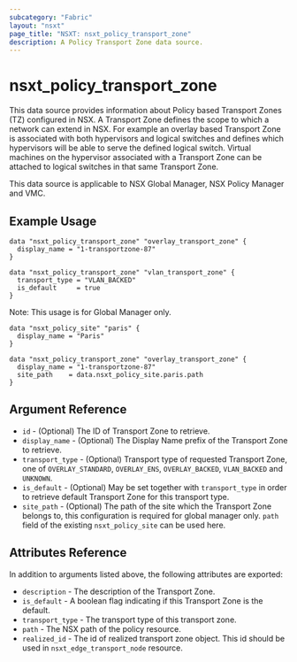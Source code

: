 ```yaml
---
subcategory: "Fabric"
layout: "nsxt"
page_title: "NSXT: nsxt_policy_transport_zone"
description: A Policy Transport Zone data source.
---
```


# nsxt_policy_transport_zone

This data source provides information about Policy based Transport Zones (TZ) configured in NSX. A Transport Zone defines the scope to which a network can extend in NSX. For example an overlay based Transport Zone is associated with both hypervisors and logical switches and defines which hypervisors will be able to serve the defined logical switch. Virtual machines on the hypervisor associated with a Transport Zone can be attached to logical switches in that same Transport Zone.

This data source is applicable to NSX Global Manager, NSX Policy Manager and VMC.

## Example Usage

```hcl
data "nsxt_policy_transport_zone" "overlay_transport_zone" {
  display_name = "1-transportzone-87"
}
```

```hcl
data "nsxt_policy_transport_zone" "vlan_transport_zone" {
  transport_type = "VLAN_BACKED"
  is_default     = true
}
```

Note: This usage is for Global Manager only.
```hcl
data "nsxt_policy_site" "paris" {
  display_name = "Paris"
}

data "nsxt_policy_transport_zone" "overlay_transport_zone" {
  display_name = "1-transportzone-87"
  site_path    = data.nsxt_policy_site.paris.path
}
```

## Argument Reference

* `id` - (Optional) The ID of Transport Zone to retrieve.
* `display_name` - (Optional) The Display Name prefix of the Transport Zone to retrieve.
* `transport_type` - (Optional) Transport type of requested Transport Zone, one of `OVERLAY_STANDARD`, `OVERLAY_ENS`, `OVERLAY_BACKED`, `VLAN_BACKED` and `UNKNOWN`.
* `is_default` - (Optional) May be set together with `transport_type` in order to retrieve default Transport Zone for this transport type.
* `site_path` - (Optional) The path of the site which the Transport Zone belongs to, this configuration is required for global manager only. `path` field of the existing `nsxt_policy_site` can be used here.

## Attributes Reference

In addition to arguments listed above, the following attributes are exported:

* `description` - The description of the Transport Zone.
* `is_default` - A boolean flag indicating if this Transport Zone is the default.
* `transport_type` - The transport type of this transport zone.
* `path` - The NSX path of the policy resource.
* `realized_id` - The id of realized transport zone object. This id should be used in `nsxt_edge_transport_node` resource.
